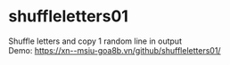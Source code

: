 # shuffleletters01
Shuffle letters and copy 1 random line in output</br>
Demo: https://xn--msiu-goa8b.vn/github/shuffleletters01/
